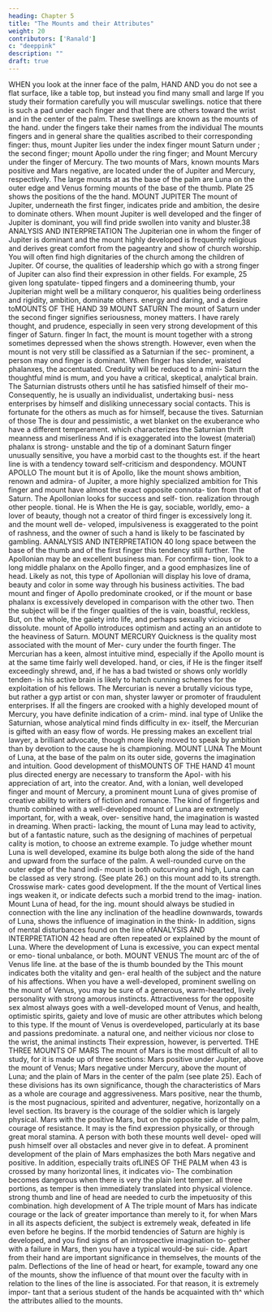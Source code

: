```yaml
---
heading: Chapter 5
title: "The Mounts amd their Attributes"
weight: 20
contributors: ['Ranald']
c: "deeppink"
description: ""
draft: true
---
```



WHEN you look at the inner face of the palm,
HAND AND
you do not
see a flat
surface, like a table top, but instead you find many small and large
If you study their formation carefully you will
muscular swellings.
notice that there
is
such a pad under each finger and that there are
others toward the wrist and in the center of the palm.
These swellings are known as the mounts of the hand.
under the fingers take
their
names from the individual
The mounts
fingers
and
in
general share the qualities ascribed to their corresponding finger:
thus, mount Jupiter lies under the index finger mount Saturn under
;
the second finger; mount Apollo under the ring finger; and Mount
Mercury under the finger of Mercury. The two mounts of Mars,
known
mounts
Mars positive and Mars negative, are located under the
of Jupiter and Mercury, respectively. The large mounts at
as
the base of the
palm are Luna on the outer edge and Venus forming
mounts of
the base of the thumb. Plate 25 shows the positions of the
the hand.
MOUNT JUPITER
The mount of Jupiter, underneath the first finger, indicates pride
and ambition, the desire to dominate others. When mount Jupiter is
well developed and the finger of Jupiter is dominant, you will find
pride swollen into vanity and bluster.38
ANALYSIS AND INTERPRETATION
The Jupiterian one in whom the finger of Jupiter is dominant
and the mount highly developed is frequently religious and derives
great comfort from the pageantry and show of church worship. You
will often find
high dignitaries of the church among the children of
Jupiter.
Of course, the qualities of leadership which go with a strong finger
of Jupiter can also find their expression in other fields. For example,
25
given long spatulate- tipped fingers and a domineering thumb, your
Jupiterian might well be a military conqueror, his qualities being
orderliness
and
rigidity, ambition,
dominate others.
energy and daring, and a desire toMOUNTS OF THE HAND
39
MOUNT SATURN
The mount
of Saturn under the second finger signifies seriousness,
money matters. I have rarely
thought, and prudence, especially in
seen very strong development of this
finger of Saturn.
finger
In
fact, the
mount
is
mount together with a strong
sometimes depressed when the
shows strength. However, even when the mount is not very
still be classified as a Saturnian if the sec-
prominent, a person may
ond finger is dominant.
When
finger has slender, waisted phalanxes, the
accentuated. Credulity will be reduced to a mini-
Saturn
the
thoughtful
mind
is
mum, and you have a
critical,
skeptical,
analytical
brain.
The
Saturnian distrusts others until he has satisfied himself of their mo-
Consequently, he is usually an individualist, undertaking busi-
ness enterprises by himself and disliking unnecessary social contacts.
This is fortunate for the others as much as for himself, because the
tives.
Saturnian
of those
The
is
dour and pessimistic, a wet blanket on the exuberance
who have a
different temperament.
which characterizes the Saturnian
thrift
meanness and miserliness
And
if
is
exaggerated into
the lowest (material) phalanx
is
strong-
unstable and the tip of a dominant Saturn
finger unusually sensitive, you have a morbid cast to the thoughts
est.
if
the heart line
is
with a tendency toward self-criticism and despondency.
MOUNT APOLLO
The mount
but
it is
of Apollo, like the
mount
shows ambition,
renown and admira-
of Jupiter,
a more highly specialized ambition
for
This finger and mount have almost the exact opposite connota-
tion from that of Saturn. The Apollonian looks for success and self-
tion.
realization through other people.
tional. He is
When the
He
is
gay, sociable, worldly, emo-
a lover of beauty, though not a creator of
third finger
is
excessively long
it.
and the mount well de-
veloped, impulsiveness is exaggerated to the point of rashness, and
the owner of such a hand is likely to be fascinated by gambling.
AANALYSIS AND INTERPRETATION
40
long space between the base of the
thumb and
of the first finger
this
tendency still further.
The Apollonian may be an excellent business man. For confirma-
tion, look to a long middle phalanx on the Apollo finger, and a good
emphasizes
line of head. Likely as not, this type of Apollonian will display his
love of drama, beauty and color in some
way through
his business
activities.
The bad
mount and finger of Apollo predominate
crooked, or if the mount or base phalanx is excessively
developed in comparison with the other two. Then the subject will be
if
the finger
qualities of the
is
vain, boastful, reckless,
But, on the whole, the
gaiety into
life,
and perhaps sexually vicious or dissolute.
mount of Apollo introduces optimism and
acting an an antidote to the heaviness of Saturn.
MOUNT MERCURY
Quickness is the quality most associated with the mount of Mer-
cury under the fourth finger. The Mercurian has a keen, almost
intuitive mind, especially if the Apollo mount is at the same time
fairly well developed.
hand, or
cies,
if
He
is
the finger itself
exceedingly shrewd, and, if he has a bad
twisted or shows only worldly tenden-
is
his active brain is likely to hatch cunning
schemes
for
the
exploitation of his fellows. The Mercurian is never a brutally vicious
type, but rather a gyp artist or con man, shyster lawyer or promoter
of fraudulent enterprises. If all the fingers are crooked with a highly
developed mount of Mercury, you have definite indication of a crim-
mind.
inal type of
Unlike the Saturnian, whose analytical mind finds difficulty in ex-
itself, the Mercurian is gifted with an easy flow of words. He
pressing
makes an excellent trial lawyer, a brilliant advocate, though more
likely moved to speak by ambition than by devotion to the cause he
is
championing.
MOUNT LUNA
The Mount
of Luna, at the base of the
palm on
its
outer side,
governs the imagination and intuition. Good development of thisMOUNTS OF THE HAND
41
mount plus
directed energy are necessary to transform the Apol-
with
his appreciation of art, into the creator. And, with a
lonian,
well developed finger and mount of Mercury, a prominent mount
Luna
of
gives promise of creative ability to writers of fiction
and
romance.
The kind of fingertips and thumb combined with a well-developed
mount of Luna are extremely important, for, with a weak, over-
sensitive hand, the imagination
is
wasted in dreaming.
When
practi-
lacking, the mount of Luna may lead to activity, but of
a fantastic nature, such as the designing of machines of perpetual
cality
is
motion, to choose an extreme example.
To judge whether mount Luna is well developed, examine its
bulge both along the side of the hand and upward from the surface of
the palm. A well-rounded curve on the outer edge of the hand indi-
mount is both outcurving and high,
Luna can be classed as very strong. (See plate 26.)
on this mount add to its strength. Crosswise mark-
cates good development. If the
the
mount
of
Vertical lines
ings
weaken
it,
or indicate defects such a
morbid trend
to the imag-
ination.
Mount Luna
of head, for
the
ing.
mount
should always be studied in connection with the line
any inclination of the headline downwards, towards
of Luna, shows the influence of imagination in the think-
In addition, signs of mental disturbances found on the line ofANALYSIS AND INTERPRETATION
42
head are often repeated or explained by the mount of Luna. Where
the development of Luna is excessive, you can expect mental or emo-
tional unbalance, or both.
MOUNT VENUS
The mount
arc of the
of
Venus
life line.
at the base of the
is
thumb bounded by
the
This mount indicates both the vitality and gen-
eral health of the subject
and the nature
of his affections.
When you
have a well-developed, prominent swelling on the mount of Venus,
you may be sure of a generous, warm-hearted, lively personality with
strong amorous instincts. Attractiveness for the opposite sex almost
always goes with a well-developed mount of Venus, and health,
optimistic spirits, gaiety
and love
of
music are other attributes which
belong to this type.
If the
mount
of
Venus
is
overdeveloped, particularly at
its
base
and passions predominate.
a natural one, and neither vicious nor
close to the wrist, the animal instincts
Their expression, however,
is
perverted.
THE THREE MOUNTS OF MARS
The mount of Mars is the most difficult of all to study, for it is
made up of three sections: Mars positive under Jupiter, above the
mount of Venus; Mars negative under Mercury, above the mount
of Luna; and the plain of Mars in the center of the palm (see plate
25). Each of these divisions has its own significance, though the
characteristics of Mars as a whole are courage and aggressiveness.
Mars positive, near the thumb, is the most pugnacious, spirited
and adventurer,
negative, horizontally on a level
section. Its bravery is the courage of the soldier
which
is
largely physical.
Mars
with the positive Mars, but on the opposite side of the palm,
courage of resistance. It
may
is
the
find expression physically, or through
great moral stamina. A person with both these mounts well devel-
oped will push himself over all obstacles and never give in to defeat.
A
prominent development of the plain of Mars emphasizes the
both Mars negative and positive. In addition, especially
traits ofLINES OF THE PALM
when
43
is crossed by many horizontal lines, it indicates vio-
The combination becomes dangerous when there is very
the plain
lent temper.
all three portions, as temper is then immediately
translated into physical violence.
strong thumb and line of head
are needed to curb the impetuosity of this combination.
high development of
A
The
triple
mount
of
Mars has
indicate courage or the lack of
greater importance than merely to
it,
for
when Mars
in all its aspects
deficient, the subject is extremely weak, defeated in life even
before he begins. If the morbid tendencies of Saturn are highly
is
developed, and you find signs of an introspective imagination to-
gether with a failure in Mars, then you have a typical would-be sui-
cide.
Apart from their
hand are important
significance in themselves, the
mounts
of the
palm. Deflections
of the line of head or heart, for example, toward any one of the
mounts, show the influence of that mount over the faculty with
in relation to the lines of the
line is associated. For that reason, it is extremely impor-
tant that a serious student of the hands be acquainted with th^
which the
attributes allied to the mounts.


